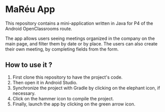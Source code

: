 # MaRéu App

This repository contains a mini-application written in Java for P4 of the Android OpenClassrooms route.

The app allows users seeing meetings organized in the company on the main page, and filter them by date or by place.
The users can also create their own meeting, by completing fields from the form.

## How to use it ?

1. First clone this repository to have the project's code.
2. Then open it in Android Studio.
3. Synchronize the project with Gradle by clicking on the elephant icon, if necessary.
4. Click on the hammer icon to compile the project.
5. Finally, launch the app by clicking on the green arrow icon.